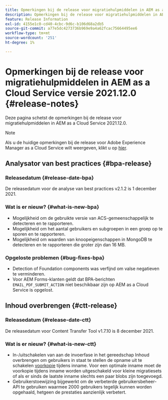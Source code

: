 ```yaml
---
title: Opmerkingen bij de release voor migratiehulpmiddelen in AEM as a Cloud Service versie 2021.12.0
description: Opmerkingen bij de release voor migratiehulpmiddelen in AEM as a Cloud Service versie 2021.12.0
feature: Release Information
exl-id: 4155e1c0-cd40-4cbc-9d6c-b106d68a2db5
source-git-commit: a77e5dc4273736b969e9a4a62fcac75664495ee6
workflow-type: tm+mt
source-wordcount: '251'
ht-degree: 1%

---
```


# Opmerkingen bij de release voor migratiehulpmiddelen in AEM as a Cloud Service versie 2021.12.0 {#release-notes}

Deze pagina schetst de opmerkingen bij de release voor migratiehulpmiddelen in AEM as a Cloud Service 2021.12.0.

>[!NOTE]
>Als u de huidige opmerkingen bij de release voor Adobe Experience Manager as a Cloud Service wilt weergeven, klikt u op [hier](https://experienceleague.adobe.com/docs/experience-manager-cloud-service/release-notes/release-notes/release-notes-current.html).

## Analysator van best practices {#bpa-release}

### Releasedatum {#release-date-bpa}

De releasedatum voor de analyse van best practices v2.1.2 is 1 december 2021.

### Wat is er nieuw? {#what-is-new-bpa}

* Mogelijkheid om de gebruikte versie van ACS-gemeenschappelijk te detecteren en te rapporteren.
* Mogelijkheid om het aantal gebruikers en subgroepen in een groep op te sporen en te rapporteren.
* Mogelijkheid om waarden van knoopeigenschappen in MongoDB te detecteren en te rapporteren die groter zijn dan 16 MB.

### Opgeloste problemen {#bug-fixes-bpa}

* Detection of Foundation components was verfijnd om valse negatieven te verminderen.
* Voor AEM Forms-klanten geldt dat BPA-berichten `EMAIL_PDF_SUBMIT_ACTION` niet beschikbaar zijn op AEM as a Cloud Service is opgelost.


## Inhoud overbrengen {#ctt-release}

### Releasedatum {#release-date-ctt}

De releasedatum voor Content Transfer Tool v1.7.10 is 8 december 2021.

### Wat is er nieuw? {#what-is-new-ctt}

* In-/uitschakelen van aan de invoerfase in het gereedschap Inhoud overbrengen om gebruikers in staat te stellen de opname uit te schakelen [voorkopie](https://experienceleague.adobe.com/docs/experience-manager-cloud-service/moving/cloud-migration/content-transfer-tool/handling-large-content-repositories.html) tijdens inname. Voor een optimale inname moet de voorkopie tijdens inname worden uitgeschakeld voor kleine migratiesets of als er sinds de laatste inname slechts een paar blobs zijn toegevoegd.
* Gebruikerstoewijzing bijgewerkt om de verbeterde gebruikersbeheer-API te gebruiken waarmee 2000 gebruikers tegelijk kunnen worden opgehaald, hetgeen de prestaties aanzienlijk verbetert.
